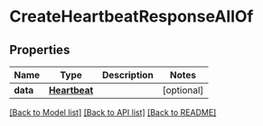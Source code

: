 # CreateHeartbeatResponseAllOf

## Properties
Name | Type | Description | Notes
------------ | ------------- | ------------- | -------------
**data** | [**Heartbeat**](Heartbeat.md) |  | [optional] 

[[Back to Model list]](../README.md#documentation-for-models) [[Back to API list]](../README.md#documentation-for-api-endpoints) [[Back to README]](../README.md)


